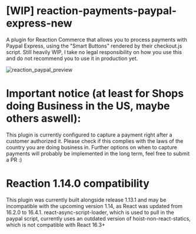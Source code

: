 # [WIP] reaction-payments-paypal-express-new
A plugin for Reaction Commerce that allows you to process payments with Paypal Express, using the "Smart Buttons" rendered by their checkout.js script.
Still heavily WIP, I take no legal responsibility on how you use this and do not recommend you to use it in production yet.

![reaction_paypal_preview](https://user-images.githubusercontent.com/1831220/43331239-94ba91ec-91c5-11e8-9da6-9a47663717c6.jpg)

# Important notice (at least for Shops doing Business in the US, maybe others aswell):
This plugin is currently configured to capture a payment right after a customer authorized it.
Please check if this complies with the laws of the country you are doing business in.
Further options on when to capture payments will probably be implemented in the long term, feel free to submit a PR :)

# Reaction 1.14.0 compatibility
This plugin was currently built alongside release 1.13.1 and may be incompatible with the upcoming version 1.14, as React was updated from 16.2.0 to 16.4.1.
react-async-script-loader, which is used to pull in the paypal script, currently uses an outdated version of hoist-non-react-statics, which is not compatible with React 16.3+
